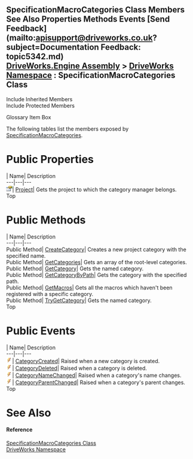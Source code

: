 SpecificationMacroCategories Class Members   
See Also Properties Methods Events [Send Feedback](mailto:apisupport@driveworks.co.uk?subject=Documentation Feedback: topic5342.md)  
[DriveWorks.Engine Assembly](topic2156.md) > [DriveWorks Namespace](topic2159.md) : SpecificationMacroCategories Class  
---  
  
Include Inherited Members    
Include Protected Members  


Glossary Item Box

The following tables list the members exposed by [SpecificationMacroCategories](topic5342.md).

# Public Properties

| Name| Description  
---|---|---  
![Public Property](dotnetimages/publicProperty.gif)| [Project](topic5354.md)| Gets the project to which the category manager belongs.   
Top

# Public Methods

| Name| Description  
---|---|---  
Public Method| [CreateCategory](topic5348.md)| Creates a new project category with the specified name.   
Public Method| [GetCategories](topic5349.md)| Gets an array of the root-level categories.   
Public Method| [GetCategory](topic5350.md)| Gets the named category.   
Public Method| [GetCategoryByPath](topic5351.md)| Gets the category with the specified path.   
Public Method| [GetMacros](topic5352.md)| Gets all the macros which haven't been registered with a specific category.   
Public Method| [TryGetCategory](topic5353.md)| Gets the named category.   
Top

# Public Events

| Name| Description  
---|---|---  
![Public Event](dotnetimages/publicEvent.gif)| [CategoryCreated](topic5355.md)| Raised when a new category is created.   
![Public Event](dotnetimages/publicEvent.gif)| [CategoryDeleted](topic5356.md)| Raised when a category is deleted.   
![Public Event](dotnetimages/publicEvent.gif)| [CategoryNameChanged](topic5357.md)| Raised when a category's name changes.   
![Public Event](dotnetimages/publicEvent.gif)| [CategoryParentChanged](topic5358.md)| Raised when a category's parent changes.   
Top

# See Also

#### Reference

[SpecificationMacroCategories Class](topic5342.md)   
[DriveWorks Namespace](topic2159.md)


